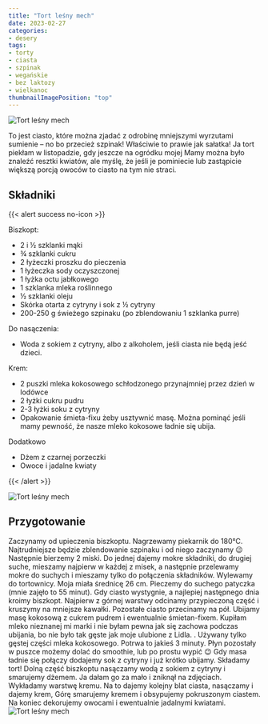 ```yaml
---
title: "Tort leśny mech"
date: 2023-02-27
categories:
- desery
tags:
- torty
- ciasta
- szpinak
- wegańskie
- bez laktozy
- wielkanoc
thumbnailImagePosition: "top"
---
```

![Tort leśny mech](/img/Tort-lesny-mech/Tort-lesny-mech-1.JPG)

To jest ciasto, które można zjadać z odrobinę mniejszymi wyrzutami sumienie – no bo przecież szpinak! Właściwie to prawie jak sałatka! Ja tort piekłam w listopadzie, gdy jeszcze na ogródku mojej Mamy można było znaleźć resztki kwiatów, ale myślę, że jeśli je pominiecie lub zastąpicie większą porcją owoców to ciasto na tym nie straci. 
<!--more-->

## Składniki
{{< alert success no-icon >}}

Biszkopt:
- 2 i ½ szklanki mąki
- ¾ szklanki cukru
- 2 łyżeczki proszku do pieczenia
- 1 łyżeczka sody oczyszczonej
- 1 łyżka octu jabłkowego
- 1 szklanka mleka roślinnego
- ½ szklanki oleju
- Skórka otarta z cytryny i sok z ½ cytryny
- 200-250 g świeżego szpinaku (po zblendowaniu 1 szklanka purre)

Do nasączenia:
- Woda z sokiem z cytryny, albo z alkoholem, jeśli ciasta nie będą jeść dzieci.

Krem:
- 2 puszki mleka kokosowego schłodzonego przynajmniej przez dzień w lodówce
- 2 łyżki cukru pudru
- 2-3 łyżki soku z cytryny
- Opakowanie śmieta-fixu żeby usztywnić masę. Można pominąć jeśli mamy pewność, że nasze mleko kokosowe ładnie się ubija.

Dodatkowo
- Dżem z czarnej porzeczki
- Owoce i jadalne kwiaty

{{< /alert >}}

![Tort leśny mech](/img/Tort-lesny-mech/Tort-lesny-mech-3.JPG)
## Przygotowanie
Zaczynamy od upieczenia biszkoptu. Nagrzewamy piekarnik do 180°C. Najtrudniejsze będzie zblendowanie szpinaku i od niego zaczynamy 😉 Następnie bierzemy 2 miski. Do jednej dajemy mokre składniki, do drugiej suche, mieszamy najpierw w każdej z misek, a następnie przelewamy mokre do suchych i mieszamy tylko do połączenia składników. Wylewamy do tortownicy. Moja miała średnicę 26 cm. Pieczemy do suchego patyczka (mnie zajęło to 55 minut). 
Gdy ciasto wystygnie, a najlepiej następnego dnia kroimy biszkopt. Najpierw z górnej warstwy odcinamy przypieczoną część i kruszymy na mniejsze kawałki. Pozostałe ciasto przecinamy na pół.
Ubijamy masę kokosową z cukrem pudrem i ewentualnie śmietan-fixem. Kupiłam mleko nieznanej mi marki i nie byłam pewna jak się zachowa podczas ubijania, bo nie było tak gęste jak moje ulubione z Lidla. . Używany tylko gęstej części mleka kokosowego. Potrwa to jakieś 3 minuty. Płyn pozostały w puszce możemy dolać do smoothie, lub po prostu wypić 😉 Gdy masa ładnie się połączy dodajemy sok z cytryny i już krótko ubijamy. 
Składamy tort! Dolną część biszkoptu nasączamy wodą z sokiem z cytryny i smarujemy dżemem. Ja dałam go za mało i zniknął na zdjęciach. Wykładamy warstwę kremu. Na to dajemy kolejny blat ciasta, nasączamy i dajemy krem, Górę smarujemy kremem i obsypujemy pokruszonym ciastem. Na koniec dekorujemy owocami i ewentualnie jadalnymi kwiatami. 
![Tort leśny mech](/img/Tort-lesny-mech/Tort-lesny-mech-2.JPG)

